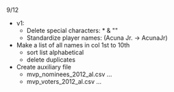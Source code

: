 9/12
- v1:
  - Delete special characters: * & ""
  - Standardize player names: (Acuna Jr. -> AcunaJr)
- Make a list of all names in col 1st to 10th
  - sort list alphabetical
  - delete duplicates
- Create auxiliary file
  - mvp_nominees_2012_al.csv ...
  - mvp_voters_2012_al.csv ...

 
    